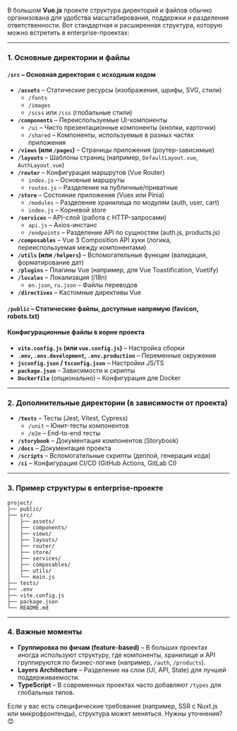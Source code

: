 В большом **Vue.js** проекте структура директорий и файлов обычно организована для удобства масштабирования, поддержки и разделения ответственности. Вот стандартная и расширенная структура, которую можно встретить в enterprise-проектах:

---

### **1. Основные директории и файлы**

#### **`/src`** – Основная директория с исходным кодом
- **`/assets`** – Статические ресурсы (изображения, шрифы, SVG, стили)
    - `/fonts`
    - `/images`
    - `/scss` или `/css` (глобальные стили)
- **`/components`** – Переиспользуемые UI-компоненты
    - `/ui` – Чисто презентационные компоненты (кнопки, карточки)
    - `/shared` – Компоненты, используемые в разных частях приложения
- **`/views` (или `/pages`)** – Страницы приложения (роутер-зависимые)
- **`/layouts`** – Шаблоны страниц (например, `DefaultLayout.vue`, `AuthLayout.vue`)
- **`/router`** – Конфигурация маршрутов (Vue Router)
    - `index.js` – Основные маршруты
    - `routes.js` – Разделение на публичные/приватные
- **`/store`** – Состояние приложения (Vuex или Pinia)
    - `/modules` – Разделение хранилища по модулям (auth, user, cart)
    - `index.js` – Корневой store
- **`/services`** – API-слой (работа с HTTP-запросами)
    - `api.js` – Axios-инстанс
    - `/endpoints` – Разделение API по сущностям (auth.js, products.js)
- **`/composables`** – Vue 3 Composition API хуки (логика, переиспользуемая между компонентами)
- **`/utils` (или `/helpers`)** – Вспомогательные функции (валидация, форматирование дат)
- **`/plugins`** – Плагины Vue (например, для Vue Toastification, Vuetify)
- **`/locales`** – Локализация (i18n)
    - `en.json`, `ru.json` – Файлы переводов
- **`/directives`** – Кастомные директивы Vue

#### **`/public`** – Статические файлы, доступные напрямую (favicon, robots.txt)

#### **Конфигурационные файлы в корне проекта**
- **`vite.config.js` (или `vue.config.js`)** – Настройка сборки
- **`.env`, `.env.development`, `.env.production`** – Переменные окружения
- **`jsconfig.json` / `tsconfig.json`** – Настройки JS/TS
- **`package.json`** – Зависимости и скрипты
- **`Dockerfile`** (опционально) – Конфигурация для Docker

---

### **2. Дополнительные директории (в зависимости от проекта)**
- **`/tests`** – Тесты (Jest, Vitest, Cypress)
    - `/unit` – Юнит-тесты компонентов
    - `/e2e` – End-to-end тесты
- **`/storybook`** – Документация компонентов (Storybook)
- **`/docs`** – Документация проекта
- **`/scripts`** – Вспомогательные скрипты (деплой, генерация кода)
- **`/ci`** – Конфигурация CI/CD (GitHub Actions, GitLab CI)

---

### **3. Пример структуры в enterprise-проекте**
```
project/
├── public/
├── src/
│   ├── assets/
│   ├── components/
│   ├── views/
│   ├── layouts/
│   ├── router/
│   ├── store/
│   ├── services/
│   ├── composables/
│   ├── utils/
│   └── main.js
├── tests/
├── .env
├── vite.config.js
├── package.json
└── README.md
```

---

### **4. Важные моменты**
- **Группировка по фичам (feature-based)** – В больших проектах иногда используют структуру, где компоненты, хранилище и API группируются по бизнес-логике (например, `/auth`, `/products`).
- **Layers Architecture** – Разделение на слои (UI, API, State) для лучшей поддерживаемости.
- **TypeScript** – В современных проектах часто добавляют `/types` для глобальных типов.

Если у вас есть специфические требования (например, SSR с Nuxt.js или микрофронтенды), структура может меняться. Нужны уточнения? 😊